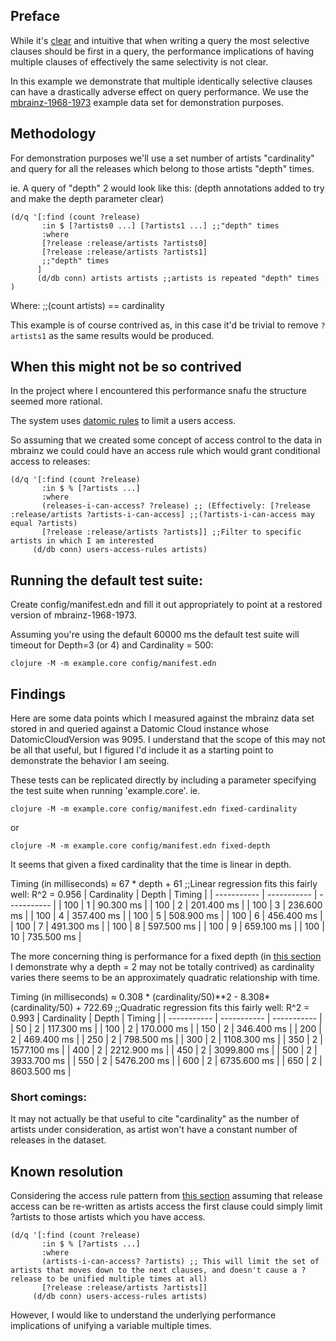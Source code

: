 ## Preface ##

While it's [clear](https://docs.datomic.com/cloud/best.html#most-selective-clauses-first) and intuitive that when writing a query the most selective clauses should be first in a query, the performance implications of having multiple clauses of effectively the same selectivity is not clear.

In this example we demonstrate that multiple identically selective clauses can have a drastically adverse effect on query performance.
We use the [mbrainz-1968-1973](https://github.com/Datomic/mbrainz-importer) example data set for demonstration purposes.

## Methodology ##

For demonstration purposes we'll use a set number of artists "cardinality" and query for all the releases which belong to those artists "depth" times.


ie. A query of "depth" 2 would look like this: (depth annotations added to try and make the depth parameter clear)

```
(d/q '[:find (count ?release)
       :in $ [?artists0 ...] [?artists1 ...] ;;"depth" times
       :where
       [?release :release/artists ?artists0]
       [?release :release/artists ?artists1]
       ;;"depth" times
      ]
      (d/db conn) artists artists ;;artists is repeated "depth" times
)
```
Where:
;;(count artists) == cardinality

This example is of course contrived as, in this case it'd be trivial to remove `?artists1` as the same results would be produced.

## <a name="not-so-contrived"></a>When this might not be so contrived ##

In the project where I encountered this performance snafu the structure seemed more rational.

The system uses [datomic rules](https://docs.datomic.com/cloud/query/query-data-reference.html#rules) to limit a users access.

So assuming that we created some concept of access control to the data in mbrainz we could could have an access rule which would grant conditional access to releases:

```
(d/q '[:find (count ?release)
       :in $ % [?artists ...]
       :where
       (releases-i-can-access? ?release) ;; (Effectively: [?release :release/artists ?artists-i-can-access] ;;(?artists-i-can-access may equal ?artists)
       [?release :release/artists ?artists]] ;;Filter to specific artists in which I am interested
     (d/db conn) users-access-rules artists)
```

## Running the default test suite: ##
Create config/manifest.edn and fill it out appropriately to point at a restored version of mbrainz-1968-1973.



Assuming you're using the default 60000 ms the default test suite will timeout for Depth=3 (or 4) and Cardinality = 500:
```
clojure -M -m example.core config/manifest.edn
```

## Findings ##
Here are some data points which I measured against the mbrainz data set stored in and queried against a Datomic Cloud instance whose DatomicCloudVersion was 9095.
I understand that the scope of this may not be all that useful, but I figured I'd include it as a starting point to demonstrate the behavior I am seeing.

These tests can be replicated directly by including a parameter specifying the test suite when running 'example.core'.
ie.
```
clojure -M -m example.core config/manifest.edn fixed-cardinality
```
or
```
clojure -M -m example.core config/manifest.edn fixed-depth
```


It seems that given a fixed cardinality that the time is linear in depth.

Timing (in milliseconds) ≈ 67 \* depth + 61 ;;Linear regression fits this fairly well: R^2 = 0.956
| Cardinality | Depth       | Timing      |
| ----------- | ----------- | ----------- |
| 100         | 1           | 90.300 ms   |
| 100         | 2           | 201.400 ms  |
| 100         | 3           | 236.600 ms  |
| 100         | 4           | 357.400 ms  |
| 100         | 5           | 508.900 ms  |
| 100         | 6           | 456.400 ms  |
| 100         | 7           | 491.300 ms  |
| 100         | 8           | 597.500 ms  |
| 100         | 9           | 659.100 ms  |
| 100         | 10          | 735.500 ms  |

The more concerning thing is performance for a fixed depth (in [this section](#not-so-contrived) I demonstrate why a depth = 2 may not be totally contrived) as cardinality varies there seems to be an approximately quadratic relationship with time.

Timing (in milliseconds) ≈ 0.308 \* (cardinality/50)\*\*2 - 8.308\*(cardinality/50) + 722.69 ;;Quadratic regression fits this fairly well: R^2 = 0.993
| Cardinality | Depth       | Timing      |
| ----------- | ----------- | ----------- |
|  50         | 2           | 117.300 ms  |
| 100         | 2           | 170.000 ms  |
| 150         | 2           | 346.400 ms  |
| 200         | 2           | 469.400 ms  |
| 250         | 2           | 798.500 ms  |
| 300         | 2           | 1108.300 ms |
| 350         | 2           | 1577.100 ms |
| 400         | 2           | 2212.900 ms |
| 450         | 2           | 3099.800 ms |
| 500         | 2           | 3933.700 ms |
| 550         | 2           | 5476.200 ms |
| 600         | 2           | 6735.600 ms |
| 650         | 2           | 8603.500 ms |

### Short comings: ###
It may not actually be that useful to cite "cardinality" as the number of artists under consideration, as artist won't have a constant number of releases in the dataset.

## Known resolution ##

Considering the access rule pattern from [this section](#not-so-contrived) assuming that release access can be re-written as artists access the first clause could simply limit ?artists to those artists which you have access.

```
(d/q '[:find (count ?release)
       :in $ % [?artists ...]
       :where
       (artists-i-can-access? ?artists) ;; This will limit the set of artists that moves down to the next clauses, and doesn't cause a ?release to be unified multiple times at all)
       [?release :release/artists ?artists]]
     (d/db conn) users-access-rules artists)
```

However, I would like to understand the underlying performance implications of unifying a variable multiple times.
